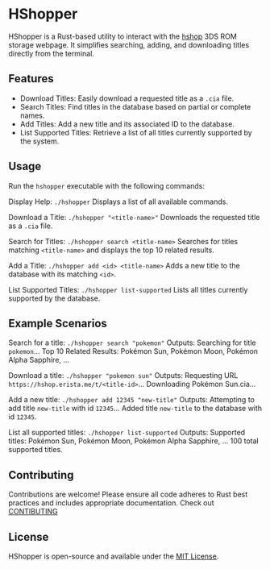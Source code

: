 # HShopper

HShopper is a Rust-based utility to interact with the [hshop](https://hshop.erista.me/) 3DS ROM storage webpage. It simplifies searching, adding, and downloading titles directly from the terminal.

## Features

- Download Titles: Easily download a requested title as a `.cia` file.
- Search Titles: Find titles in the database based on partial or complete names.
- Add Titles: Add a new title and its associated ID to the database.
- List Supported Titles: Retrieve a list of all titles currently supported by the system.

## Usage

Run the `hshopper` executable with the following commands:

Display Help:
`./hshopper`
Displays a list of all available commands.

Download a Title:
`./hshopper "<title-name>"`
Downloads the requested title as a `.cia` file.

Search for Titles:
`./hshopper search <title-name>`
Searches for titles matching `<title-name>` and displays the top 10 related results.

Add a Title:
`./hshopper add <id> <title-name>`
Adds a new title to the database with its matching `<id>`.

List Supported Titles:
`./hshopper list-supported`
Lists all titles currently supported by the database.

## Example Scenarios

Search for a title:
`./hshopper search "pokemon"`
Outputs:
Searching for title `pokemon`...
Top 10 Related Results:
Pokémon Sun, Pokémon Moon, Pokémon Alpha Sapphire, ...

Download a title:
`./hshopper "pokemon sun"`
Outputs:
Requesting URL `https://hshop.erista.me/t/<title-id>`...
Downloading Pokémon Sun.cia...

Add a new title:
`./hshopper add 12345 "new-title"`
Outputs:
Attempting to add title `new-title` with id `12345`...
Added title `new-title` to the database with id `12345`.

List all supported titles:
`./hshopper list-supported`
Outputs:
Supported titles:
Pokémon Sun, Pokémon Moon, Pokémon Alpha Sapphire, ...
100 total supported titles.

## Contributing

Contributions are welcome! Please ensure all code adheres to Rust best practices and includes appropriate documentation. Check out [CONTIBUTING](CONTRIBUTING.md)

## License

HShopper is open-source and available under the [MIT License](LICENSE).
